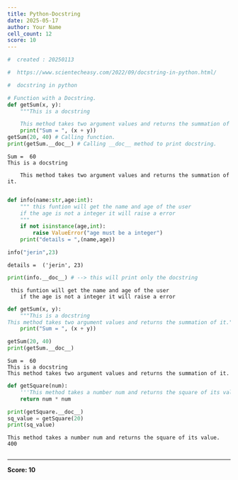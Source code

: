 ```yaml
---
title: Python-Docstring
date: 2025-05-17
author: Your Name
cell_count: 12
score: 10
---
```


```python
#  created : 20250113
```


```python
#  https://www.scientecheasy.com/2022/09/docstring-in-python.html/
```


```python
#  docstring in python 
```


```python
# Function with a Docstring.
def getSum(x, y):
    """This is a docstring

    This method takes two argument values and returns the summation of it."""
    print("Sum = ", (x + y))
getSum(20, 40) # Calling function.
print(getSum.__doc__) # Calling __doc__ method to print docstring.
```

    Sum =  60
    This is a docstring
    
        This method takes two argument values and returns the summation of it.



```python

```


```python
def info(name:str,age:int):
    """ this funtion will get the name and age of the user
    if the age is not a integer it will raise a error
    """
    if not isinstance(age,int):
        raise ValueError("age must be a integer")
    print("details = ",(name,age))

info("jerin",23)
```

    details =  ('jerin', 23)



```python
print(info.__doc__) # --> this will print only the docstring
```

     this funtion will get the name and age of the user
        if the age is not a integer it will raise a error
        



```python
def getSum(x, y):
    """This is a docstring
This method takes two argument values and returns the summation of it."""
    print("Sum = ", (x + y))
```


```python
getSum(20, 40)
print(getSum.__doc__)
```

    Sum =  60
    This is a docstring
    This method takes two argument values and returns the summation of it.



```python
def getSquare(num):
    '''This method takes a number num and returns the square of its value.'''
    return num * num
```


```python
print(getSquare.__doc__) 
sq_value = getSquare(20) 
print(sq_value)
```

    This method takes a number num and returns the square of its value.
    400



```python

```


---
**Score: 10**